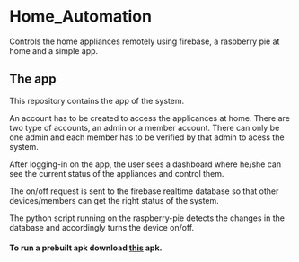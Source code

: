 # Home_Automation
Controls the home appliances remotely using firebase, a raspberry pie at home and a simple app.

## The app 
This repository contains the app of the system.

An account has to be created to access the applicances at home. There are two type of accounts, an admin or a member account. There can only be one admin and each member has to be verified by that admin to acess the system.

After logging-in on the app, the user sees a dashboard where he/she can see the current status of the appliances and control them.

The on/off request is sent to the firebase realtime database so that other devices/members can get the right status of the system.

The python script running on the raspberry-pie detects the changes in the database and accordingly turns the device on/off.

#### To run a prebuilt apk download [this](app-debug.apk) apk.
